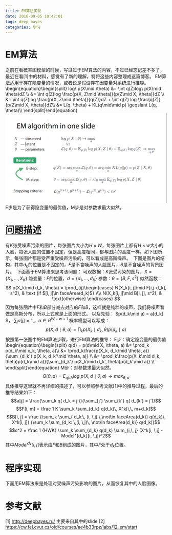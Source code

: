 ```yaml
---
title: EM算法实现
date: 2018-09-05 10:42:01
tags: deep bayes
categories: 学习
---
```

# EM算法
之前在看概率图模型的时候，写过过于EM算法的内容，不过已经忘记差不多了，最近在看[1]中的材料，感觉有了新的理解，特将这些内容整理成这篇博客。
EM算法适用于存在隐变量的情况，或者说是假设存在因变量对系统进行推导。
\begin{equation}\begin{split} log\ p(X\mid \theta) &= \int q(Z)log\ p(X\mid \theta)dZ \\\\
&= \int q(Z)log \frac{p(X, Z\mid \theta)}{p(Z\mid X, \theta)}dZ \\\\
&= \int q(Z)log \frac{p(X, Z\mid \theta)}{q(Z)}dZ + \int q(Z) log \frac{q(Z)}{p(Z\mid X, \theta)}dZ\\\\
&= L(q, \theta) + KL(q\mid\mid p) \geqslant L(q, \theta)\\\\
\end{split}\end{equation}
![](https://raw.githubusercontent.com/hjyai94/Blog/master/source/uploads/EM%E7%AE%97%E6%B3%95.png)
E步是为了获得隐变量的最优值，M步是对参数求最大似然。

# [问题描述](https://cw.fel.cvut.cz/old/courses/ae4b33rpz/labs/12_em/start)
有$K$张受噪声污染的图片，每张图片大小为$H\times W$，每张图片上都有$H\times w$大小的人脸，每张人脸的位置不固定，但是高度相同，都与图片的高度一样。如下图所示，每张图片都是受严重受噪声污染的，可以看成是高斯噪声。
![]()
下图是图片的结构，其中$d_k$的位置是不固定的，$F$是不含噪声的人脸图片，$B$是不含噪声的背景图片。
![]()
下面基于EM算法来思考该问题：
可观数据：$K$张受污染的图片，$X = \lbrace X_1, ..., X_K \rbrace$
隐变量：$F$的位置，$d = \lbrace d_1, ..., d_K \rbrace$
参数：$\theta = \lbrace B, F, s^2\rbrace$
似然函数：
$$ p(X_k\mid d_k, \theta) = \prod_{ij}\begin{cases} N(X_k[i, j]\mid F[i,j-d_k], s^2), & \text {if $[i, j]\in faceArea(d_k)$} \\\\ N(X_k[i, j]\mid B[i, j], s^2), & \text{otherwise} \end{cases} $$
因为每张图片中$F$和$B$部分减去对应的$F$和$B$，这样就是纯粹的噪声，我们将噪声看做是高斯分布，所以上式就是上面的形式。
以及先验：
$p(d_k\mid a) = a[d_k] $， $\sum_j a[j] = 1$,，$a\in R^{W-w+1}$
概率模型可以写成：
$$ p(X, d\mid \theta, a) = \prod_k p(X_k\mid d_k, \theta)p(d_k\mid a) $$
按照第一张图中的EM算法步骤，进行EM算法的推导：
E步：确定隐变量的最优值
\begin{equation}\begin{split} q(d) = p(d\mid X, \theta, a) &= \prod_k p(d_k\mid x_k, \theta, a)\\\\
&= \prod_k\frac{p(X_k, d_k\mid \theta, a)}{\sum_{d_k'} p(X_k, d_k'\mid \theta, a)} \\\\
&= \prod_k\frac{p(X_k\mid d_k, theta)p(d_k\mid a)}{\sum_{d_k'} p(X_k\mid d_k', theta)p(d_k'\mid a)} \\\\
\end{split}\end{equation}
M步：对参数求最大似然。
$$ Q(\theta, a) = E_{q(d)}log\ p(X, d\mid \theta, a) \rightarrow max_{\theta, a} $$
具体推导这里就不再详细的描述了，可以参照参考文献[1]中的推导过程，最后的推导结果如下：
$$a[j] = \frac{\sum_k q( d_k = j )}{\sum_{j'}  \sum_{k'} q( d_{k'} = j')}$$
$$F[i, m] = \frac 1 K  \sum_k \sum_{d_k} q(d_k)\, X^k[i,\, m+d_k]$$
$$B[i, j] = \frac {\sum_k \sum_{ d_k:\, (i, \,j) \,\not\in faceArea(d_k)} q(d_k)\, X^k[i, j]}
	  	{\sum_k \sum_{d_k: \,(i, \,j)\, \not\in faceArea(d_k)} q(d_k)}$$
$$s^2 = \frac 1 {HWK}   \sum_k \sum_{d_k} q(d_k)
	  	\sum_{i,\, j}  (X^k[i, \,j] - Model^{d_k}[i, \,j])^2$$
 其中$Model^{d_k}[i, j]$表示由$F$和$B$组成的图片，其中$F$处于$d_k$位置。


# 程序实现
下面用EM算法来是处理对受噪声污染影响的图片，从而恢复其中的人脸图像。


# 参考文献
[1] http://deepbayes.ru/ 主要来自其中的slide
[2] https://cw.fel.cvut.cz/old/courses/ae4b33rpz/labs/12_em/start
